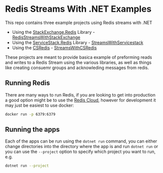 # Redis Streams With .NET Examples

This repo contains three example projects using Redis streams with .NET

* Using the [StackExchange.Redis](https://github.com/StackExchange/StackExchange.Redis) Library - [RedisStreamsWithStackExchange](/RedisStreamsStackExchange)
* Using the [ServiceStack.Redis](https://github.com/ServiceStack/ServiceStack.Redis) Library - [StreamsWithServicestack](/StreamsWithServicestack)
* Using the [CSRedis](https://github.com/2881099/csredis) - [StreamsWithCSRedis](/StreamsWithCSRedis)

These projects are meant to provide basica example of preforming reads and writes to a Redis Stream using the various libraries, as well as things like creating consuemr groups and acknowleding messages from redis.

## Running Redis

There are many ways to run Redis, if you are looking to get into production a good option might be to use the [Redis Cloud](https://app.redislabs.com/#/), however for development it may just be easiest to use docker:

```bash
docker run -p 6379:6379
```

## Running the apps

Each of the apps can be run using the `dotnet run` command, you can either change directories into the directory where the app is and run `dotnet run` or you can use the `--project` option to specify which project you want to run, e.g.

```bash
dotnet run --project 
```
